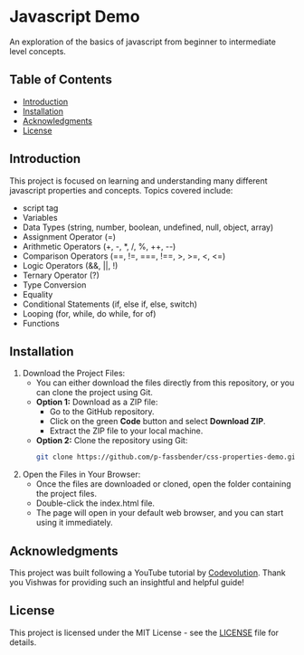# Javascript Demo
An exploration of the basics of javascript from beginner to intermediate level concepts.

## Table of Contents
- [Introduction](#introduction)
- [Installation](#installation)
- [Acknowledgments](#acknowledgments)
- [License](#license)

## Introduction
This project is focused on learning and understanding many different javascript properties and concepts. Topics covered include:
- script tag
- Variables
- Data Types (string, number, boolean, undefined, null, object, array)
- Assignment Operator (=)
- Arithmetic Operators (+, -, *, /, %, ++, --)
- Comparison Operators (==, !=, ===, !==, >, >=, <, <=)
- Logic Operators (&&, ||, !)
- Ternary Operator (?)
- Type Conversion
- Equality
- Conditional Statements (if, else if, else, switch)
- Looping (for, while, do while, for of)
- Functions

## Installation
1. Download the Project Files:
    - You can either download the files directly from this repository, or you can clone the project using Git.
    - **Option 1:** Download as a ZIP file:
      - Go to the GitHub repository.
      - Click on the green **Code** button and select **Download ZIP**.
      - Extract the ZIP file to your local machine.
    - **Option 2:** Clone the repository using Git:
      ```bash
      git clone https://github.com/p-fassbender/css-properties-demo.git

2. Open the Files in Your Browser:
    - Once the files are downloaded or cloned, open the folder containing the project files.
    - Double-click the index.html file.
    - The page will open in your default web browser, and you can start using it immediately.

## Acknowledgments
This project was built following a YouTube tutorial by [Codevolution](https://www.youtube.com/watch?v=XIOLqoPHCJ4). 
Thank you Vishwas for providing such an insightful and helpful guide!

## License
This project is licensed under the MIT License - see the [LICENSE](LICENSE) file for details.
